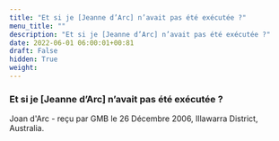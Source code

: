 ```yaml
---
title: "Et si je [Jeanne d’Arc] n’avait pas été exécutée ?"
menu_title: ""
description: "Et si je [Jeanne d’Arc] n’avait pas été exécutée ?"
date: 2022-06-01 06:00:01+00:81
draft: False
hidden: True
weight:
---
```

### Et si je [Jeanne d’Arc] n’avait pas été exécutée ?

Joan d'Arc - reçu par GMB le 26 Décembre 2006, Illawarra District, Australia.




